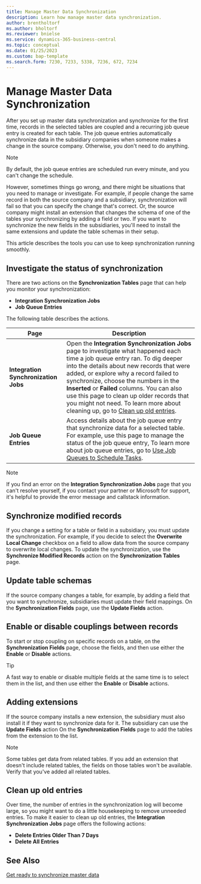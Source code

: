 ```yaml
---
title: Manage Master Data Synchronization
description: Learn how manage master data synchronization.
author: brentholtorf
ms.author: bholtorf
ms.reviewer: bnielse
ms.service: dynamics-365-business-central
ms.topic: conceptual
ms.date: 01/25/2023
ms.custom: bap-template
ms.search.form: 7230, 7233, 5338, 7236, 672, 7234
---
```

# Manage Master Data Synchronization

After you set up master data synchronization and synchronize for the first time, records in the selected tables are coupled and a recurring job queue entry is created for each table. The job queue entries automatically synchronize data in the subsidiary companies when someone makes a change in the source company. Otherwise, you don't need to do anything.

> [!NOTE]
> By default, the job queue entries are scheduled run every minute, and you can't change the schedule.

However, sometimes things go wrong, and there might be situations that you need to manage or investigate. For example, if people change the same record in both the source company and a subsidiary, synchronization will fail so that you can specify the change that's correct. Or, the source company might install an extension that changes the schema of one of the tables your synchronizing by adding a field or two. If you want to synchronize the new fields in the subsidiaries, you'll need to install the same extensions and update the table schemas in their setup.

This article describes the tools you can use to keep synchronization running smoothly.

## Investigate the status of synchronization

There are two actions on the **Synchronization Tables** page that can help you monitor your synchronization:

* **Integration Synchronization Jobs**
* **Job Queue Entries**

The following table describes the actions.

|Page  |Description  |
|---------|---------|
|**Integration Synchronization Jobs**     | Open the **Integration Synchronization Jobs** page to investigate what happened each time a job queue entry ran. To dig deeper into the details about new records that were added, or explore why a record failed to synchronize, choose the numbers in the **Inserted** or **Failed** columns. You can also use this page to clean up older records that you might not need. To learn more about cleaning up, go to [Clean up old entries](#clean-up-old-entries).        |
|**Job Queue Entries**     | Access details about the job queue entry that synchronize data for a selected table. For example, use this page to manage the status of the job queue entry,    To learn more about job queue entries, go to [Use Job Queues to Schedule Tasks](admin-job-queues-schedule-tasks.md).     |

> [!NOTE]
> If you find an error on the **Integration Synchronization Jobs** page that you can't resolve yourself, if you contact your partner or Microsoft for support, it's helpful to provide the error message and callstack information.

## Synchronize modified records

If you change a setting for a table or field in a subsidiary, you must update the synchronization. For example, if you decide to select the **Overwrite Local Change** checkbox on a field to allow data from the source company to overwrite local changes. To update the synchronization, use the **Synchronize Modified Records** action on the **Synchronization Tables** page.

## Update table schemas

If the source company changes a table, for example, by adding a field that you want to synchronize, subsidiaries must update their field mappings. On the **Synchronization Fields** page, use the **Update Fields** action. 

## Enable or disable couplings between records

To start or stop coupling on specific records on a table, on the **Synchronization Fields** page, choose the fields, and then use either the **Enable** or **Disable** actions. 

> [!TIP]
> A fast way to enable or disable multiple fields at the same time is to select them in the list, and then use either the **Enable** or **Disable** actions.

## Adding extensions

If the source company installs a new extension, the subsidiary must also install it if they want to synchronize data for it. The subsidiary can use the **Update Fields** action On the **Synchronization Fields** page to add the tables from the extension to the list.

> [!NOTE]
> Some tables get data from related tables. If you add an extension that doesn't include related tables, the fields on those tables won't be available. Verify that you've added all related tables.

## Clean up old entries

Over time, the number of entries in the synchronization log will become large, so you might want to do a little housekeeping to remove unneeded entries. To make it easier to clean up old entries, the **Integration Synchronization Jobs** page offers the following actions:

* **Delete Entries Older Than 7 Days**
* **Delete All Entries**

<!--
## Recreate a deleted job queue entry

If the recurring job queue entry is deleted for a table, you can quickly recreate it. On the **Synchronization Tables** page, choose the **Use Default Synchronization Setup** action.
-->

## See Also

[Get ready to synchronize master data](admin-set-up-data-sync.md)
